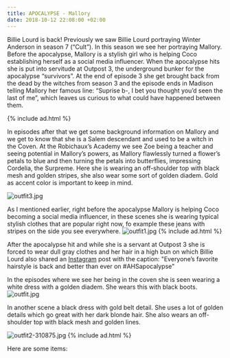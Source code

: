```yaml
---
title: APOCALYPSE - Mallory
date: 2018-10-12 22:08:00 +02:00
---
```


Billie Lourd is back! Previously we saw Billie Lourd portraying Winter Anderson in season 7 (“Cult”). In this season we see her portraying Mallory. Before the apocalypse, Mallory is a stylish girl who is helping Coco establishing herself as a social media influencer. When the apocalypse hits she is put into servitude at Outpost 3, the underground bunker for  the apocalypse  “survivors”. At the end of episode 3 she get brought back from the dead by the witches from season 3 and the episode ends in Madison telling Mallory her famous line:  “Suprise b-, I bet you thought you’d seen the last of me”, which leaves us curious to what could have happened between them. 

{% include ad.html %}

In episodes after that we get some background information on Mallory and we get to know that she is a Salem descendant and used to be a witch in the Coven. At the Robichaux’s Academy we see Zoe being a teacher and seeing potential in Mallory’s powers, as Mallory flawlessly turned a flower’s petals to blue and then turning the petals into butterflies, impressing Cordelia, the Surpreme. Here she is wearing an off-shoulder top with black mesh and golden stripes, she also wear some sort of golden diadem. Gold as accent color is important to keep in mind.

![outfit3.jpg](/uploads/outfit3.jpg)

As I mentioned earlier, right before the apocalypse Mallory is helping Coco becoming a social media influencer, in these scenes she is wearing typical stylish clothes that are popular right now, fo example these jeans with stripes on the side you see everywhere.
![outfit1.jpg](/uploads/outfit1.jpg)
{% include ad.html %}

After the apocalypse hit and while she is a servant at Outpost 3 she is forced to wear dull gray clothes and her hair in a high bun on which Billie Lourd also shared an [Instagram](https://www.instagram.com/p/Boe4rsZFdiK/?hl=en&taken-by=praisethelourd) post with the caption: "Everyone’s favorite hairstyle is back and better than ever on #AHSapocalypse" 

In the episodes where we see her being in the coven she is seen wearing a white dress with a golden diadem. She wears this with black boots.
![outfit.jpg](/uploads/outfit.jpg)

In another scene a black dress with gold belt detail. She uses a lot of golden details which go great with her dark blonde hair. She also wears an off-shoulder top with black mesh and golden lines.

![outfit2-310875.jpg](/uploads/outfit2-310875.jpg)
{% include ad.html %}

Here are some items:

